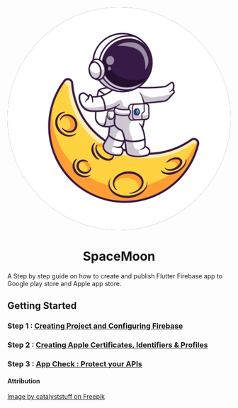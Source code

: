 <p align="center">
  <img src="./assets/SpaceMoon.webp" style="background-color: #550E65; border-radius:300px;" />
</p>
<h1 align="center">SpaceMoon</h1>

A Step by step guide on how to create and publish Flutter Firebase app to Google play store and Apple app store.

## Getting Started

### Step 1 : [Creating Project and Configuring Firebase](./docs/steps/Create.md)

### Step 2 : [Creating Apple Certificates, Identifiers & Profiles](./docs/steps/AppleCodeSigning.md)

### Step 3 : [App Check : Protect your APIs](./docs/steps/AppCheck.md)

#### Attribution

[Image by catalyststuff on Freepik](https://www.freepik.com/free-vector/cute-astronaut-walking-moon-cartoon-vector-icon-illustration-science-technology-icon-isolated_31789069.htm#page=3&position=24&from_view=author)
